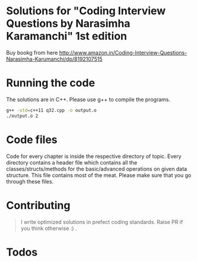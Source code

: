 # Solutions for "Coding Interview Questions by Narasimha Karamanchi" 1st edition
Buy bookg from here http://www.amazon.in/Coding-Interview-Questions-Narasimha-Karumanchi/dp/8192107515

# Running the code
The solutions are in C++. Please use g++ to compile the programs.
```sh
g++ -std=c++11 q32.cpp -o output.o
./output.o 2
```

# Code files
Code for every chapter is inside the respective directory of topic. 
Every directory contains a header file which contains all the classes/structs/methods for the basic/advanced operations on given data structure. This file contains most of the meat. Please make sure that you go through these files.

# Contributing
> I write optimized solutions in prefect coding standards. 
> Raise PR if you think otherwise :) .

# Todos